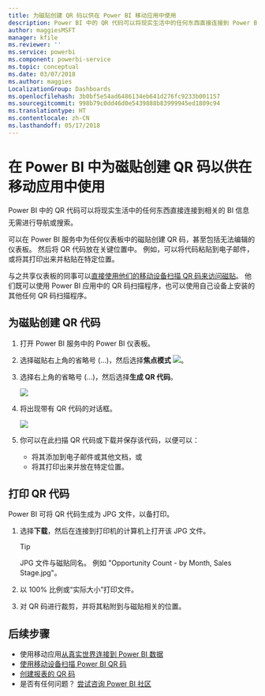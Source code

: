 ```yaml
---
title: 为磁贴创建 QR 码以供在 Power BI 移动应用中使用
description: Power BI 中的 QR 代码可以将现实生活中的任何东西直接连接到 Power BI 移动应用中的相关 BI 信息，而无需进行任何搜索。
author: maggiesMSFT
manager: kfile
ms.reviewer: ''
ms.service: powerbi
ms.component: powerbi-service
ms.topic: conceptual
ms.date: 03/07/2018
ms.author: maggies
LocalizationGroup: Dashboards
ms.openlocfilehash: 3b0bf5e54ad6486134eb641d276fc9233b001157
ms.sourcegitcommit: 998b79c0dd46d0e5439888b83999945ed1809c94
ms.translationtype: HT
ms.contentlocale: zh-CN
ms.lasthandoff: 05/17/2018
---
```

# <a name="create-a-qr-code-for-a-tile-in-power-bi-to-use-in-the-mobile-apps"></a>在 Power BI 中为磁贴创建 QR 码以供在移动应用中使用
Power BI 中的 QR 代码可以将现实生活中的任何东西直接连接到相关的 BI 信息 &#151; 无需进行导航或搜索。

可以在 Power BI 服务中为任何仪表板中的磁贴创建 QR 码，甚至包括无法编辑的仪表板。 然后将 QR 代码放在关键位置中。 例如，可以将代码粘贴到电子邮件，或将其打印出来并粘贴在特定位置。 

与之共享仪表板的同事可以[直接使用他们的移动设备扫描 QR 码来访问磁贴](mobile-apps-qr-code.md)。 他们既可以使用 Power BI 应用中的 QR 码扫描程序，也可以使用自己设备上安装的其他任何 QR 码扫描程序。


## <a name="create-a-qr-code-for-a-tile"></a>为磁贴创建 QR 代码
1. 打开 Power BI 服务中的 Power BI 仪表板。
2. 选择磁贴右上角的省略号 (...)，然后选择**焦点模式** ![](media/service-create-qr-code-for-tile/fullscreen-icon.jpg)。
3. 选择右上角的省略号 (...)，然后选择**生成 QR 代码**。 
   
    ![](media/service-create-qr-code-for-tile/power-bi-create-qr-code-tile.png)
4. 将出现带有 QR 代码的对话框。 
   
    ![](media/service-create-qr-code-for-tile/pbi_qrcode_opportunity_count.png)
5. 你可以在此扫描 QR 代码或下载并保存该代码，以便可以： 
   
   * 将其添加到电子邮件或其他文档，或 
   * 将其打印出来并放在特定位置。 

## <a name="print-the-qr-code"></a>打印 QR 代码
Power BI 可将 QR 代码生成为 JPG 文件，以备打印。 

1. 选择**下载**，然后在连接到打印机的计算机上打开该 JPG 文件。  
   
   > [!TIP]
   > JPG 文件与磁贴同名。 例如 "Opportunity Count - by Month, Sales Stage.jpg"。
   > 
   > 
2. 以 100% 比例或“实际大小”打印文件。  
3. 对 QR 码进行裁剪，并将其粘附到与磁贴相关的位置。 

## <a name="next-steps"></a>后续步骤
* 使用移动应用[从真实世界连接到 Power BI 数据](mobile-apps-data-in-real-world-context.md)
* [使用移动设备扫描 Power BI QR 码](mobile-apps-qr-code.md)
* [创建报表的 QR 码](service-create-qr-code-for-report.md)
* 是否有任何问题？ [尝试咨询 Power BI 社区](http://community.powerbi.com/)

